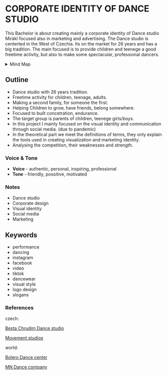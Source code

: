 
# CORPORATE IDENTITY OF DANCE STUDIO #

This Bachelor is about creating mainly a corporate identity of Dance studio Mirákl focused also in marketing and advertising. The Dance studio is centerted in the West of Czechia. Its on the market for 26 years and has a big tradition. The main focused is to provide children and teenege a good freetime activity, but also to make some spectacular, professional dancers.  

<details>
  <summary>Mind Map</summary>

![Mind Map](mind_map_MIRAKL.png)
</details>

## Outline
- Dance studio with 26 years tradition.
- Freetime activity for children, teenage, adults.
- Making a second family, for someone the first. 
- Helping Children to grow, have friends, belong somewhere.
- Focused to built concetration, endurance.
- The target group is parents of children, teenege girls/boys. 
- In this project I mainly focused on the visual identity and communication through social media. (due to pandemic)
- In the theoretical part we meet the definitions of terms, they only explain the tools used in creating visualization and marketing identity.
- Analysing the competition, their weaknesses and strength.

### Voice & Tone
- **Voice** - authentic, personal, inspiring, professional  
- **Tone** - friendly, possitive, motivated  

### Notes
* Dance studio
* Corporate design
* Visual identity
* Social media
* Marketing

## Keywords
* performance
* dancing
* instagram
* facebook
* video
* tiktok
* dancewear
* visual style
* logo design
* slogans

### References
czech:

[Besta Chrudim Dance studio](https://www.besta-chrudim.cz)

[Movement studios](https://unitedmovement.cz)

world:

[Bolero Dance center](https://bolero.si/en/)

[MN Dance company](https://www.mndancecompany.com)
